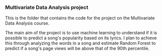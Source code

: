 ### Multivariate Data Analysis project
This is the folder that contains the code for the project on the Multivariate Data Analysis course.

The main aim of the project is to use machine learning to understand if it is possible to predict a song's popularity based on its lyrics.
I plan to achieve this through analyzing the words in a song and estimate Random Forest to predict if a song's page views will be above that of the 90th percentile.
